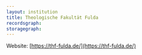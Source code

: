 ```yaml
---
layout: institution
title: Theologische Fakultät Fulda
recordsgraph: 
storagegraph: 
---
```


Website: [https://thf-fulda.de/](https://thf-fulda.de/)

